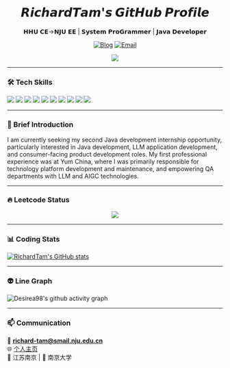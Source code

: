<div align="center">
  
# 𝙍𝙞𝙘𝙝𝙖𝙧𝙙𝙏𝙖𝙢'𝙨 𝙂𝙞𝙩𝙃𝙪𝙗 𝙋𝙧𝙤𝙛𝙞𝙡𝙚
𝗛𝗛𝗨 𝗖𝗘->𝗡𝗝𝗨 𝗘𝗘 | 𝗦𝘆𝘀𝘁𝗲𝗺 𝗣𝗿𝗼𝗚𝗿𝗮𝗺𝗺𝗲𝗿 | 𝗝𝗮𝘃𝗮 𝗗𝗲𝘃𝗲𝗹𝗼𝗽𝗲𝗿

[![Blog](https://img.shields.io/badge/tech_blog-desirea98.github.io/richard.github.io-FF4088?style=flat-square)](https://desirea98.github.io/richard.github.io/)
[![Email](https://img.shields.io/badge/Email-richard--tam@smail.nju.edu.cn-0078D4?style=flat-square)](mailto:richard-tam@smail.nju.edu.cn)
  
![](https://komarev.com/ghpvc/?username=ZhenyuePan&color=blueviolet)

</div>

---

### 🛠️ Tech Skills
![](https://img.shields.io/badge/Java-ED8B00?style=for-the-badge&logo=java&logoColor=white)
![](https://img.shields.io/badge/Python-3776AB?style=for-the-badge&logo=python&logoColor=white)
![](https://img.shields.io/badge/Spring_Boot-6DB33F?style=for-the-badge&logo=spring-boot&logoColor=white)
![](https://img.shields.io/badge/Spring_AI-6DB33F?style=for-the-badge&logo=spring&logoColor=white)
![](https://img.shields.io/badge/RabbitMQ-FF6600?style=for-the-badge&logo=rabbitmq&logoColor=white)
![](https://img.shields.io/badge/MySQL-4479A1?style=for-the-badge&logo=mysql&logoColor=white)
![](https://img.shields.io/badge/Redis-DC382D?style=for-the-badge&logo=redis&logoColor=white)
![](https://img.shields.io/badge/Dify-1C64F2?style=for-the-badge&logo=dify&logoColor=white)
![](https://img.shields.io/badge/Reinforcement_Learning-FF6B6B?style=for-the-badge&logo=tensorflow&logoColor=white)
![](https://img.shields.io/badge/LLM-4285F4?style=for-the-badge&logo=openai&logoColor=white)

---

### 🚀 Brief Introduction

I am currently seeking my second Java development internship opportunity, particularly interested in Java development, LLM application development, and consumer-facing product development roles. My first professional experience was at Yum China, where I was primarily responsible for technology platform development and maintenance, and empowering QA departments with LLM and AIGC technologies.

---

### 🔥 Leetcode Status
<div align="center"> 
  <img src="https://leetcard.jacoblin.cool/dreamy-vvilessiy/?theme=light&font=Baloo%202&ext=heatmap" /> 
</div>

---

### 📊 Coding Stats
<!-- 实际使用时需替换username -->
[![RichardTam's GitHub stats](https://github-readme-stats.vercel.app/api?username=Desirea98&show_icons=true&theme=radical)](https://github.com/Desirea98)

---

### 👽 Line Graph
![Desirea98's github activity graph](https://github-readme-activity-graph.vercel.app/graph?username=Desirea98&theme=xcode)


---

### 📫 Communication
📧 ​**richard-tam@smail.nju.edu.cn**  
🌐 [个人主页](https://desirea98.github.io/richard.github.io/)  
📍 江苏南京 | 🏫 南京大学
